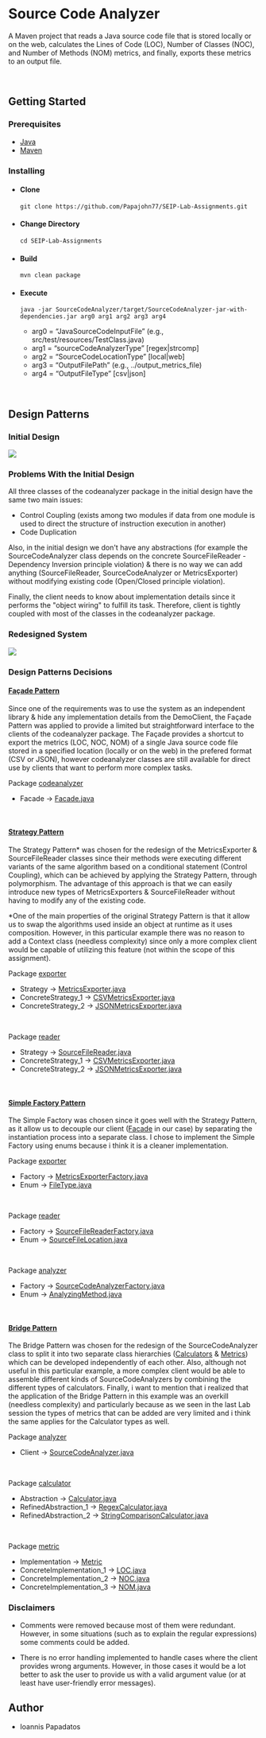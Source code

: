 # Source Code Analyzer

A Maven project that reads a Java source code file that is stored locally or on the web, calculates the Lines of Code (LOC), Number of Classes (NOC), and Number of Methods (NOM) metrics, and finally, exports these metrics to an output file.

<br>

## Getting Started

### Prerequisites

- [Java](https://www.oracle.com/java/technologies/downloads)
- [Maven](https://maven.apache.org)

### Installing

- #### Clone

  `git clone https://github.com/Papajohn77/SEIP-Lab-Assignments.git`

- #### Change Directory

  `cd SEIP-Lab-Assignments`

- #### Build

  `mvn clean package`

- #### Execute

  `java -jar SourceCodeAnalyzer/target/SourceCodeAnalyzer-jar-with-dependencies.jar arg0 arg1 arg2 arg3 arg4`

  - arg0 = “JavaSourceCodeInputFile” (e.g., src/test/resources/TestClass.java)
  - arg1 = “sourceCodeAnalyzerType” [regex|strcomp]
  - arg2 = “SourceCodeLocationType” [local|web]
  - arg3 = “OutputFilePath” (e.g., ../output_metrics_file)
  - arg4 = “OutputFileType” [csv|json]

<br>

## Design Patterns

### Initial Design

![](https://mermaid.ink/img/pako:eNp9UtFOwyAU_RVCfNji2g_og4npZqLpNNkerQ8E7iqRwnKh6ly6bxfKbOtsfCGXcw73HC4cKTcCaEa5YtYuJauQ1aUmREgE7qTRpNiEfceTJdQmVxK0I8eAEnJdM6lnW4dSV88vhGFl51eBasMy0ifJDdmaBjnk3vFWM3X4ApwQrcE343b1uTfooiKax9N3UsEGmADsI6DfBvheO1NI62Zpms5JqE4x2GlCGJkojXWfemw3DtsbcqZ4o5iD4imPHaR2l9zjv9z6F9fZThgOQxuuPSS8mFQf7wOl6w50HhFMOjC373-wB2t0D7Z0QWtA_6jCf4quYUndK9RQ0syXguFbSUsddM1e-KushHQGabZjysKCssaP9qA5zRw28CM6f6yzqv0GB4PR_A)

### Problems With the Initial Design

All three classes of the codeanalyzer package in the initial design have the same two main issues:

- Control Coupling (exists among two modules if data from one module is used to direct the structure of instruction execution in another)
- Code Duplication

Also, in the initial design we don't have any abstractions (for example the SourceCodeAnalyzer class depends on the concrete SourceFileReader - Dependency Inversion principle violation) & there is no way we can add anything (SourceFileReader, SourceCodeAnalyzer or MetricsExporter) without modifying existing code (Open/Closed principle violation).

Finally, the client needs to know about implementation details since it performs the "object wiring" to fulfill its task. Therefore, client is tightly coupled with most of the classes in the codeanalyzer package.

### Redesigned System

![](https://mermaid.ink/img/pako:eNrNV21v2jAQ_itWtg_QkvyACiF1Ka02QZmgWieNfXATA9HyghyjlbXw23eOHTsxdlrtRduX1jGPn3vufHe5PHlRERPvwotSXJZXCV5TnC1zhKpndEWyIkwTkjP0xHcROs9wkvcWjCb5-stXhOm67L_lPx34nwbe90foGkc4JppOPCsq8rgtKFsUOxqREGRMCdBGZS8Igr6ilGc4nUBeJymZE9ij8BMr6P4FlPVnbu4yx-n-RzdNE2cApNpx5YSLxQDpUJgq66AMh_ihZBTIRiMZJgoADnyfs0IEXsYfrWB3i9mmf2aBTpKSvQiUfFIDrf71DUxFdIo4aGcmRYRTl0ev0f9a-cruibHhs-_bdWiZ9-ThPxBpUWFLC-4LS4pcJwbJdxmh1WadG5NZeDkRy_vxOykwAoWMmDZ64u4NYcpKEIzc4XPgX-lJq1hVwB0qLaZSuXAHtuZul39NoDWJanSX2ht5lSl-IGm9ZV7iquUseLImbMIP9OoMgShGuxS8u0_YZk7W5NFZhy2oAIVFtsU0KYu8o3qBM5RHC1rjStWyBkhuVchaFzgbAXnjYKvTnnjq-2cyZI1Sn4X6Cl_285fcVIrkfYnanoVaxe2_UnHbVjH9VyqmZlKrV4zO7iSHxxWOSJ3e32nCqvvtTfH2KCwNEPQxkEuPKBNEKndONQiD4eKTw-b5b1swiYfPQWAxqMV8WMxuHWr8GwgoWpeiA_w1dRYFjYkHOO72W9LZxcE_seBUrfZo8DZ7uGLmndgeoRakU6Z9ljF6tSlG0a_kwhmoZn-uTzXySfWjjs4s0z9T7aiz8do7Z7OOeG_ThrWYebu1nta3u0Ibp6oqNagar0aj6P-MOTer-VJuDrWqWAw7cpcPOEfNdESRWpem1Hp8N98oLXNnoNSmTABAAbBsirizXubjm_FnsVzczcPZ9KNlpmhard5zOgVMW7w87OO-K2pdw8yJ4Y5w2AcXc_BynTD8WObewINYwRdaDF90lbalxzYkI0vvApYxpt-W3jI_AG63jUHxOE6AzbtY4bQkAw_vYPjd55HaECj5WSh3Dz8BZyftWA)

### Design Patterns Decisions

#### [Façade Pattern](https://refactoring.guru/design-patterns/facade)

Since one of the requirements was to use the system as an independent library & hide any implementation details from the DemoClient, the Façade Pattern was applied to provide a limited but straightforward interface to the clients of the codeanalyzer package. The Façade provides a shortcut to export the metrics (LOC, NOC, NOM) of a single Java source code file stored in a specified location (locally or on the web) in the prefered format (CSV or JSON), however codeanalyzer classes are still available for direct use by clients that want to perform more complex tasks.

Package [codeanalyzer](./src/main/java/codeanalyzer/)

- Facade -> [Facade.java](./src/main/java/codeanalyzer/Facade.java)

<br>

#### [Strategy Pattern](https://refactoring.guru/design-patterns/strategy)

The Strategy Pattern\* was chosen for the redesign of the MetricsExporter & SourceFileReader classes since their methods were executing different variants of the same algorithm based on a conditional statement (Control Coupling), which can be achieved by applying the Strategy Pattern, through polymorphism. The advantage of this approach is that we can easily introduce new types of MetricsExporters & SourceFileReader without having to modify any of the existing code.

\*One of the main properties of the original Strategy Pattern is that it allow us to swap the algorithms used inside an object at runtime as it uses composition. However, in this particular example there was no reason to add a Context class (needless complexity) since only a more complex client would be capable of utilizing this feature (not within the scope of this assignment).

Package [exporter](./src/main/java/codeanalyzer/exporter/)

- Strategy -> [MetricsExporter.java](./src/main/java/codeanalyzer/exporter/MetricsExporter.java)
- ConcreteStrategy_1 -> [CSVMetricsExporter.java](./src/main/java/codeanalyzer/exporter/CSVMetricsExporter.java)
- ConcreteStrategy_2 -> [JSONMetricsExporter.java](./src/main/java/codeanalyzer/exporter/JSONMetricsExporter.java)

<br>

Package [reader](./src/main/java/codeanalyzer/reader/)

- Strategy -> [SourceFileReader.java](./src/main/java/codeanalyzer/reader/SourceFileReader.java)
- ConcreteStrategy_1 -> [CSVMetricsExporter.java](./src/main/java/codeanalyzer/exporter/CSVMetricsExporter.java)
- ConcreteStrategy_2 -> [JSONMetricsExporter.java](./src/main/java/codeanalyzer/exporter/JSONMetricsExporter.java)

<br>

#### [Simple Factory Pattern](https://refactoring.guru/design-patterns/factory-comparison)

The Simple Factory was chosen since it goes well with the Strategy Pattern, as it allow us to decouple our client ([Facade](./src/main/java/codeanalyzer/Facade.java) in our case) by separating the instantiation process into a separate class. I chose to implement the Simple Factory using enums because i think it is a cleaner implementation.

Package [exporter](./src/main/java/codeanalyzer/exporter/)

- Factory -> [MetricsExporterFactory.java](./src/main/java/codeanalyzer/exporter/MetricsExporterFactory.java)
- Enum -> [FileType.java](./src/main/java/codeanalyzer/exporter/FileType.java)

<br>

Package [reader](./src/main/java/codeanalyzer/reader/)

- Factory -> [SourceFileReaderFactory.java](./src/main/java/codeanalyzer/reader/SourceFileReaderFactory.java)
- Enum -> [SourceFileLocation.java](./src/main/java/codeanalyzer/reader/SourceFileLocation.java)

<br>

Package [analyzer](./src/main/java/codeanalyzer/analyzer/)

- Factory -> [SourceCodeAnalyzerFactory.java](./src/main/java/codeanalyzer/analyzer/SourceCodeAnalyzerFactory.java)
- Enum -> [AnalyzingMethod.java](./src/main/java/codeanalyzer/analyzer/AnalyzingMethod.java)

<br>

#### [Bridge Pattern](https://refactoring.guru/design-patterns/bridge)

The Bridge Pattern was chosen for the redesign of the SourceCodeAnalyzer class to split it into two separate class hierarchies ([Calculators](./src/main/java/codeanalyzer/calculator/) & [Metrics](./src/main/java/codeanalyzer/metric/)) which can be developed independently of each other. Also, although not useful in this particular example, a more complex client would be able to assemble different kinds of SourceCodeAnalyzers by combining the different types of calculators. Finally, i want to mention that i realized that the application of the Bridge Pattern in this example was an overkill (needless complexity) and particularly because as we seen in the last Lab session the types of metrics that can be added are very limited and i think the same applies for the Calculator types as well.

Package [analyzer](./src/main/java/codeanalyzer/analyzer/)

- Client -> [SourceCodeAnalyzer.java](./src/main/java/codeanalyzer/analyzer/SourceCodeAnalyzer.java)

<br>

Package [calculator](./src/main/java/codeanalyzer/calculator/)

- Abstraction -> [Calculator.java](./src/main/java/codeanalyzer/calculator/Calculator.java)
- RefinedAbstraction_1 -> [RegexCalculator.java](./src/main/java/codeanalyzer/calculator/RegexCalculator.java)
- RefinedAbstraction_2 -> [StringComparisonCalculator.java](./src/main/java/codeanalyzer/calculator/StringComparisonCalculator.java)

<br>

Package [metric](./src/main/java/codeanalyzer/metric/)

- Implementation -> [Metric](./src/main/java/codeanalyzer/metric/Metric.java)
- ConcreteImplementation_1 -> [LOC.java](./src/main/java/codeanalyzer/metric/LOC.java)
- ConcreteImplementation_2 -> [NOC.java](./src/main/java/codeanalyzer/metric/NOC.java)
- ConcreteImplementation_3 -> [NOM.java](./src/main/java/codeanalyzer/metric/NOM.java)

### Disclaimers

- Comments were removed because most of them were redundant. However, in some situations (such as to explain the regular expressions) some comments could be added.

- There is no error handling implemented to handle cases where the client provides wrong arguments. However, in those cases it would be a lot better to ask the user to provide us with a valid argument value (or at least have user-friendly error messages).

## Author

- Ioannis Papadatos
